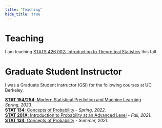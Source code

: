 ```yaml
---
title: "Teaching"
hide_title: true
---
```

# Teaching 

I am teaching [STATS 426 002: Introduction to Theoretical Statistics](https://saptarshic27.github.io/stats426/) this fall.

# Graduate Student Instructor
I was a Graduate Student Instructor (GSI) for the following courses at UC Berkeley.

[**STAT 154/254**: Modern Statistical Prediction and Machine Learning](https://classes.berkeley.edu/content/2023-spring-stat-154-001-lec-001) - *Spring, 2023*.
<br>
[**STAT 134**: Concepts of Probability](https://classes.berkeley.edu/content/2022-spring-stat-134-001-lec-001) - *Spring, 2022*.
<br>
[**STAT 201A**: Introduction to Probability at an Advanced Level](https://classes.berkeley.edu/content/2021-fall-stat-201a-001-lec-001) - *Fall, 2021*.
<br>
[**STAT 134**: Concepts of Probability](https://classes.berkeley.edu/content/2021-summer-stat-134-001-lec-001) - *Summer, 2021*.




<!-- Add a style tag with CSS to control the layout -->
<style>
  .content-container {
    display: flex;
    align-items: flex-start;
  }
  .text-container {
    flex-grow: 1;
  }

  .side-image {
    margin-top: 5px;
    margin-left: 30px; /* Adjust the space between the image and the text */
    max-width: 40%; /* Adjust the width of the image */
    border-radius: 2%; /* Make the image circular */
    overflow: hidden; /* Hide anything outside of the circle */
  }

  /* Responsive design for smaller screens */
  @media (max-width: 768px) {
    .side-image {
      max-width: 100%;
      margin-left: 0;
      margin-bottom: 20px;
    }

    .content-container {
      flex-direction: column;
    }
  }
</style>
